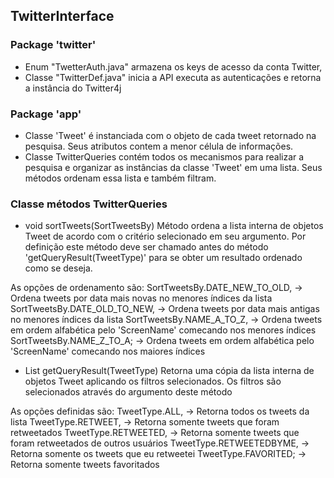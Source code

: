 ## TwitterInterface

### Package 'twitter'
- Enum "TwetterAuth.java" armazena os keys de acesso da conta Twitter,
- Classe "TwitterDef.java"  inicia a API executa as autenticações e retorna a instância do Twitter4j

### Package 'app'
- Classe 'Tweet' é instanciada com o objeto de cada tweet retornado na pesquisa. Seus atributos contem a menor célula de informações.
- Classe TwitterQueries contém todos os mecanismos para realizar a pesquisa e organizar as instâncias da classe 'Tweet' em uma lista. Seus métodos ordenam essa lista e também filtram.

### Classe métodos TwitterQueries


- void sortTweets(SortTweetsBy)
Método ordena a lista interna de objetos Tweet de acordo com o critério selecionado em seu argumento. Por definição este método deve ser chamado antes do método 'getQueryResult(TweetType)' para se obter um resultado ordenado como se deseja.

As opções de ordenamento são:
SortTweetsBy.DATE_NEW_TO_OLD, -> Ordena tweets por data mais novas no menores índices da lista
SortTweetsBy.DATE_OLD_TO_NEW, -> Ordena tweets por data mais antigas no menores índices da lista
SortTweetsBy.NAME_A_TO_Z,	  -> Ordena tweets em ordem alfabética pelo 'ScreenName' comecando nos menores índices
SortTweetsBy.NAME_Z_TO_A;	  -> Ordena tweets em ordem alfabética pelo 'ScreenName' comecando nos maiores índices


- List<Tweet> getQueryResult(TweetType)
Retorna uma cópia da lista interna de objetos Tweet aplicando os filtros selecionados. Os filtros são selecionados através do argumento deste método

As opções definidas são:
TweetType.ALL,			 -> Retorna todos os tweets da lista
TweetType.RETWEET,		 -> Retorna somente tweets que foram retweetados
TweetType.RETWEETED,	 -> Retorna somente tweets que foram retweetados de outros usuários
TweetType.RETWEETEDBYME, -> Retorna somente os tweets que eu retweetei
TweetType.FAVORITED;	 -> Retorna somente tweets favoritados


